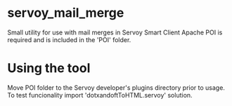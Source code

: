# servoy_mail_merge

Small utility for use with mail merges in Servoy Smart Client
Apache POI is required and is included in the 'POI' folder. 

# Using the tool
Move POI folder to the Servoy developer's plugins directory prior to usage.
To test funcionality import 'dotxandoftToHTML.servoy' solution.